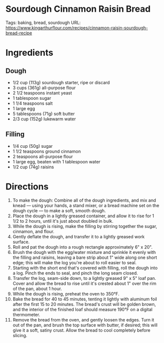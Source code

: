 # Sourdough Cinnamon Raisin Bread

Tags: baking, bread, sourdough
URL: https://www.kingarthurflour.com/recipes/cinnamon-raisin-sourdough-bread-recipe

# Ingredients

## Dough

- 1/2 cup (113g) sourdough starter, ripe or discard
- 3 cups (361g) all-purpose flour
- 2 1/2 teaspoons instant yeast
- 1 tablespoon sugar
- 1 1/4 teaspoons salt
- 1 large egg
- 5 tablespoons (71g) soft butter
- 2/3 cup (152g) lukewarm water

## Filling

- 1/4 cup (50g) sugar
- 1 1/2 teaspoons ground cinnamon
- 2 teaspoons [](https://shop.kingarthurflour.com/items/king-arthur-unbleached-all-purpose-flour-5-lb)all-purpose flour
- 1 large egg, beaten with 1 tablespoon water
- 1/2 cup (74g) raisins

# Directions

1. To make the dough: Combine all of the dough ingredients, and mix and knead — using your hands, a stand mixer, or a bread machine set on the dough cycle — to make a soft, smooth dough.
2. Place the dough in a lightly greased container, and allow it to rise for 1 1/2 to 2 hours, until it's just about doubled in bulk.
3. While the dough is rising, make the filling by stirring together the sugar, cinnamon, and flour.
4. Gently deflate the dough, and transfer it to a lightly greased work surface.
5. Roll and pat the dough into a rough rectangle approximately 6" x 20".
6. Brush the dough with the egg/water mixture and sprinkle it evenly with the filling and raisins, leaving a bare strip about 1" wide along one short edge; this will make the log you're about to roll easier to seal.
7. Starting with the short end that's covered with filling, roll the dough into a log. Pinch the ends to seal, and pinch the long seam closed.
8. Transfer the log, seam-side down, to a lightly greased 9" x 5" loaf pan. Cover and allow the bread to rise until it's crested about 1" over the rim of the pan, about 1 hour.
9. While the dough is rising, preheat the oven to 350°F.
10. Bake the bread for 40 to 45 minutes, tenting it lightly with aluminum foil after the first 15 to 20 minutes. The bread's crust will be golden brown, and the interior of the finished loaf should measure 190°F on a digital thermometer.
11. Remove the bread from the oven, and gently loosen the edges. Turn it out of the pan, and brush the top surface with butter, if desired; this will give it a soft, satiny crust. Allow the bread to cool completely before slicing.